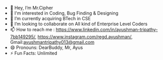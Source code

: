 - 👋 Hey, I’m Mr.Cipher
- 👀 I'm interested in Coding, Bug Finding & Designing 
- 🌱 I’m currently acquiring BTech in CSE
- 💞️ I’m looking to collaborate on All kind of Enterprise Level Coders
- 📫 How to reach me : https://www.linkedin.com/in/ayushman-tripathy-7bb149295/, https://www.instagram.com/regd.ayushman/, Gmail:ayushmantripathy013@gmail.com
- 😄 Pronouns: DearBuddy, Mr, Ayus
- ⚡ Fun Facts: Unlimited

<!---
ayushman012/ayushman012 is a ✨ special ✨ repository because its `README.md` (this file) appears on your GitHub profile.
You can click the Preview link to take a look at your changes.
--->

